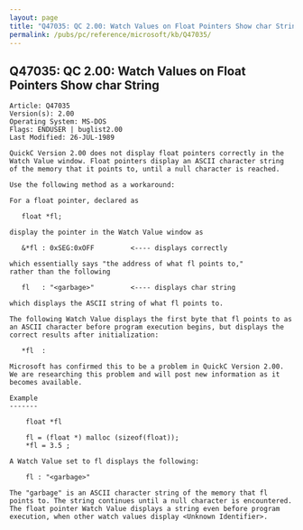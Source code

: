 ```yaml
---
layout: page
title: "Q47035: QC 2.00: Watch Values on Float Pointers Show char String"
permalink: /pubs/pc/reference/microsoft/kb/Q47035/
---
```


## Q47035: QC 2.00: Watch Values on Float Pointers Show char String

	Article: Q47035
	Version(s): 2.00
	Operating System: MS-DOS
	Flags: ENDUSER | buglist2.00
	Last Modified: 26-JUL-1989
	
	QuickC Version 2.00 does not display float pointers correctly in the
	Watch Value window. Float pointers display an ASCII character string
	of the memory that it points to, until a null character is reached.
	
	Use the following method as a workaround:
	
	For a float pointer, declared as
	
	   float *fl;
	
	display the pointer in the Watch Value window as
	
	   &*fl : 0xSEG:0xOFF         <---- displays correctly
	
	which essentially says "the address of what fl points to,"
	rather than the following
	
	   fl   : "<garbage>"         <---- displays char string
	
	which displays the ASCII string of what fl points to.
	
	The following Watch Value displays the first byte that fl points to as
	an ASCII character before program execution begins, but displays the
	correct results after initialization:
	
	   *fl  :
	
	Microsoft has confirmed this to be a problem in QuickC Version 2.00.
	We are researching this problem and will post new information as it
	becomes available.
	
	Example
	-------
	
	    float *fl
	
	    fl = (float *) malloc (sizeof(float));
	    *fl = 3.5 ;
	
	A Watch Value set to fl displays the following:
	
	    fl : "<garbage>"
	
	The "garbage" is an ASCII character string of the memory that fl
	points to. The string continues until a null character is encountered.
	The float pointer Watch Value displays a string even before program
	execution, when other watch values display <Unknown Identifier>.
